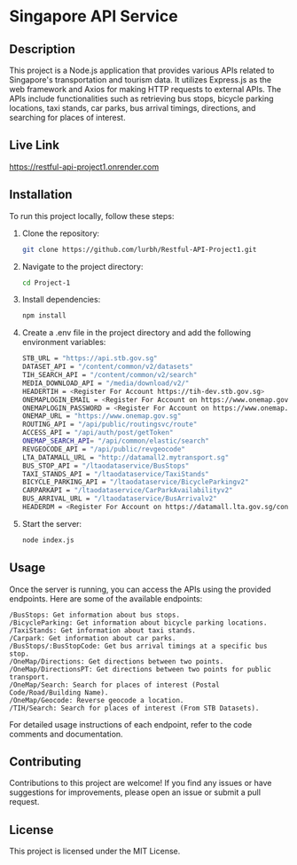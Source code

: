 # Singapore API Service

## Description

This project is a Node.js application that provides various APIs related to Singapore's transportation and tourism data. It utilizes Express.js as the web framework and Axios for making HTTP requests to external APIs. The APIs include functionalities such as retrieving bus stops, bicycle parking locations, taxi stands, car parks, bus arrival timings, directions, and searching for places of interest.

## Live Link
https://restful-api-project1.onrender.com

## Installation

To run this project locally, follow these steps:

1. Clone the repository:

   ```bash
   git clone https://github.com/lurbh/Restful-API-Project1.git
   ```

2. Navigate to the project directory:
    ```bash
    cd Project-1
    ```

3. Install dependencies:
    ```bash
    npm install
    ```

4. Create a .env file in the project directory and add the following environment variables:
    ```bash
    STB_URL = "https://api.stb.gov.sg"
    DATASET_API = "/content/common/v2/datasets"
    TIH_SEARCH_API = "/content/common/v2/search"
    MEDIA_DOWNLOAD_API = "/media/download/v2/"
    HEADERTIH = <Register For Account https://tih-dev.stb.gov.sg>
    ONEMAPLOGIN_EMAIL = <Register For Account on https://www.onemap.gov.sg/apidocs/>
    ONEMAPLOGIN_PASSWORD = <Register For Account on https://www.onemap.gov.sg/apidocs/>
    ONEMAP_URL = "https://www.onemap.gov.sg"
    ROUTING_API = "/api/public/routingsvc/route"
    ACCESS_API = "/api/auth/post/getToken"
    ONEMAP_SEARCH_API= "/api/common/elastic/search"
    REVGEOCODE_API = "/api/public/revgeocode"
    LTA_DATAMALL_URL = "http://datamall2.mytransport.sg"
    BUS_STOP_API = "/ltaodataservice/BusStops"
    TAXI_STANDS_API = "/ltaodataservice/TaxiStands"
    BICYCLE_PARKING_API = "/ltaodataservice/BicycleParkingv2"
    CARPARKAPI = "/ltaodataservice/CarParkAvailabilityv2"
    BUS_ARRIVAL_URL = "/ltaodataservice/BusArrivalv2"
    HEADERDM = <Register For Account on https://datamall.lta.gov.sg/content/datamall/en/request-for-api.html>
    ```

4. Start the server:
    ```bash
    node index.js
    ```

## Usage
Once the server is running, you can access the APIs using the provided endpoints. Here are some of the available endpoints:

```
/BusStops: Get information about bus stops.
/BicycleParking: Get information about bicycle parking locations.
/TaxiStands: Get information about taxi stands.
/Carpark: Get information about car parks.
/BusStops/:BusStopCode: Get bus arrival timings at a specific bus stop.
/OneMap/Directions: Get directions between two points.
/OneMap/DirectionsPT: Get directions between two points for public transport.
/OneMap/Search: Search for places of interest (Postal Code/Road/Building Name).
/OneMap/Geocode: Reverse geocode a location.
/TIH/Search: Search for places of interest (From STB Datasets).
```

For detailed usage instructions of each endpoint, refer to the code comments and documentation.

## Contributing
Contributions to this project are welcome! If you find any issues or have suggestions for improvements, please open an issue or submit a pull request.

## License
This project is licensed under the MIT License.